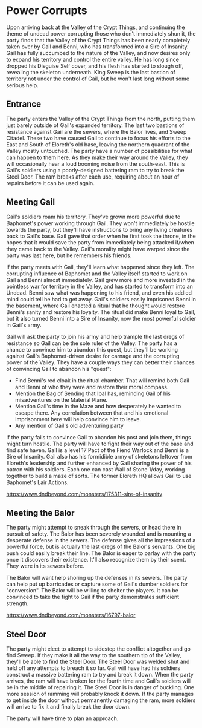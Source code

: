 # Power Corrupts
Upon arriving back at the Valley of the Crypt Things, and continuing the theme of undead power corrupting those who don't immediately shun it, the party finds that the Valley of the Crypt Things has been nearly completely taken over by Gail and Benni, who has transformed into a Sire of Insanity. Gail has fully succumbed to the nature of the Valley, and now desires only to expand his territory and control the entire valley. He has long since dropped his Disguise Self cover, and his flesh has started to slough off, revealing the skeleton underneath. King Sweep is the last bastion of territory not under the control of Gail, but he won't last long without some serious help.

## Entrance
The party enters the Valley of the Crypt Things from the north, putting them just barely outside of Gail's expanded territory. The last two bastions of resistance against Gail are the sewers, where the Balor lives, and Sweep Citadel. These two have caused Gail to continue to focus his efforts to the East and South of Eloreth's old base, leaving the northern quadrant of the Valley mostly untouched. The party have a number of possibilities for what can happen to them here. As they make their way around the Valley, they will occasionally hear a loud booming noise from the south-east. This is Gail's soldiers using a poorly-designed battering ram to try to break the Steel Door. The ram breaks after each use, requiring about an hour of repairs before it can be used again.

## Meeting Gail
Gail's soldiers roam his territory. They've grown more powerful due to Baphomet's power working through Gail. They won't immediately be hostile towards the party, but they'll have instructions to bring any living creatures back to Gail's base. Gail gave that order when he first took the throne, in the hopes that it would save the party from immediately being attacked if/when they came back to the Valley. Gail's morality might have warped since the party was last here, but he remembers his friends.

If the party meets with Gail, they'll learn what happened since they left. The corrupting influence of Baphomet and the Valley itself started to work on Gail and Benni almost immediately. Gail grew more and more invested in the pointless war for territory in the Valley, and has started to transform into an Undead. Benni saw what was happening to his friend, and even his addled mind could tell he had to get away. Gail's soldiers easily imprisoned Benni in the basement, where Gail enacted a ritual that he thought would restore Benni's sanity and restore his loyalty. The ritual did make Benni loyal to Gail, but it also turned Benni into a Sire of Insanity, now the most powerful soldier in Gail's army.

Gail will ask the party to join his army and help trample the last dregs of resistance so Gail can be the sole ruler of the Valley. The party has a chance to convince him to abandon this quest, but they'll be working against Gail's Baphomet-driven desire for carnage and the corrupting power of the Valley. They have a couple ways they can better their chances of convincing Gail to abandon his "quest":
* Find Benni's red cloak in the ritual chamber. That will remind both Gail and Benni of who they were and restore their moral compass.
* Mention the Bag of Sending that Ibal has, reminding Gail of his misadventures on the Material Plane.
* Mention Gail's time in the Maze and how desperately he wanted to escape there. Any corrolation between that and his emotional imprisonment here will help convince him to leave.
* Any mention of Gail's old adventuring party

If the party fails to convince Gail to abandon his post and join them, things might turn hostile. The party will have to fight their way out of the base and find safe haven. Gail is a level 17 Pact of the Fiend Warlock and Benni is a Sire of Insanity. Gail also has his formidible army of skeletons leftover from Eloreth's leadership and further enhanced by Gail sharing the power of his patron with his soldiers. Each one can cast Wall of Stone 1/day, working together to build a maze of sorts. The former Eloreth HQ allows Gail to use Baphomet's Lair Actions.

https://www.dndbeyond.com/monsters/175311-sire-of-insanity

## Meeting the Balor
The party might attempt to sneak through the sewers, or head there in pursuit of safety. The Balor has been severely wounded and is mounting a desperate defense in the sewers. The defense gives all the impressions of a powerful force, but is actually the last dregs of the Balor's servants. One big push could easily break their line. The Balor is eager to parlay with the party once it discovers their existence. It'll also recognize them by their scent. They were in its sewers before.

The Balor will want help shoring up the defenses in its sewers. The party can help put up barricades or capture some of Gail's dumber soldiers for "conversion". The Balor will be willing to shelter the players. It can be convinced to take the fight to Gail if the party demonstrates sufficient strength.

https://www.dndbeyond.com/monsters/16797-balor

## Steel Door
The party might elect to attempt to sidestep the conflict altogether and go find Sweep. If they make it all the way to the southern tip of the Valley, they'll be able to find the Steel Door. The Steel Door was welded shut and held off any attempts to breach it so far. Gail will have had his soldiers construct a massive battering ram to try and break it down. When the party arrives, the ram will have broken for the fourth time and Gail's soldiers will be in the middle of repairing it. The Steel Door is in danger of buckling. One more session of ramming will probably knock it down. If the party manages to get inside the door without permanently damaging the ram, more soldiers will arrive to fix it and finally break the door down.

The party will have time to plan an approach.
